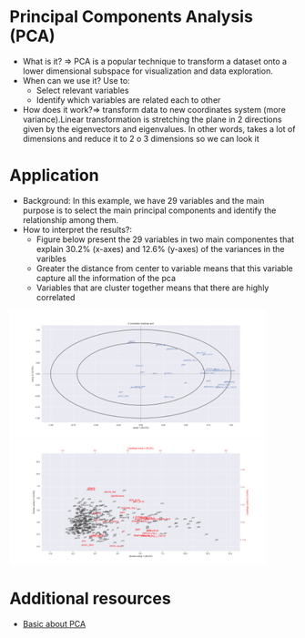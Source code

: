 # Principal Components Analysis (PCA)

* What is it? => PCA is a popular technique to transform a dataset onto a lower dimensional subspace for visualization and data exploration. 
* When can we use it? Use to:
  * Select relevant variables
  * Identify which variables are related each to other 
* How does it work?=> transform data to new coordinates system (more variance).Linear transformation is stretching the plane in 2 directions given by the eigenvectors and eigenvalues. In other words, takes a lot of dimensions and reduce it to 2 o 3 dimensions so we can look it

# Application

* Background: In this example, we have 29 variables and the main purpose is to select the main principal components and identify the relationship among them.
* How to interpret the results?: 
  * Figure below present the 29 variables in two main componentes that explain 30.2% (x-axes) and 12.6% (y-axes) of the variances in the varibles
  * Greater the distance from center to variable means that this variable capture all the information of the pca
  * Variables that are cluster together means that there are highly correlated 


<img src="https://github.com/alminagorta/MyProjects/blob/master/PCA/PCA_1.png" width=450/><img src="https://github.com/alminagorta/MyProjects/blob/master/PCA/PCA_2.png" width=450/>

# Additional resources

* [Basic about PCA]

[Basic about PCA]: ftp://statgen.ncsu.edu/pub/thorne/molevoclass/AtchleyOct19.pdf

